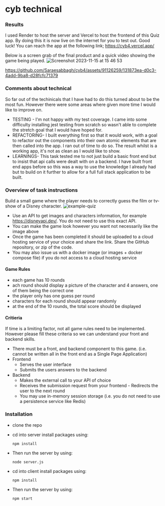 # cyb technical

### Results

I used Render to host the server and Vercel to host the frontend of this Quiz app. By doing this it is now live on the internet for you to test out. Good luck!
You can reach the app at the following link;
<a src="https://cyb4.vercel.app/" target="_blank">https://cyb4.vercel.app/</a>

Below is a screen grab of the final product and a quick video showing the game being played.
![Screenshot 2023-11-15 at 15 46 53](https://github.com/Saraesabbagh/cyb4/assets/91126259/0b7fd3d4-1adc-4da8-af0f-13cf8f2bdd87)

https://github.com/Saraesabbagh/cyb4/assets/91126259/131873ea-d0c3-4add-9ba8-d28fcfc71379

### Comments about technical

So far out of the techinicals that I have had to do this turned about to be the most fun. However there were some areas where given more time I would like to improve on.

- TESTING - I'm not happy with my test coverage. I came into some difficulty installing jest testing from scratch so wasn't able to complete the stretch goal that I would have hoped for.
- REFACTORING- I built everything first so that it would work, with a goal to refactor out the components into their own atomic elements that are then called into the app. I ran out of time to do so. The result whilst is a working app, it's not as clean as I would like to show.
- LEARNINGS- This task tested me to not just build a basic front end but to insist that api calls were dealt with on a backend. I have built front end apps before so this was a way to use the knowledge I already had but to build on it further to allow for a full full stack application to be built.

### Overview of task instructions

Build a small game where the player needs to correctly guess the film or tv-show of a
Disney character.
![example-quiz](https://github.com/Saraesabbagh/cyb4/assets/91126259/ca918e8e-493e-42c8-a00c-95eace530aa0)

- Use an API to get images and characters information, for example
  https://disneyapi.dev/. You do not need to use this exact API.
- You can make the game look however you want not necessarily like the image above
- Once the game has been completed it should be uploaded to a cloud hosting service
  of your choice and share the link. Share the GitHub repository, or zip of the code.
- You may also issue us with a docker image (or images + docker compose file)
  if you do not access to a cloud hosting service

#### Game Rules

- each game has 10 rounds
- ach round should display a picture of the character and 4 answers, one of them
  being the correct one
- the player only has one guess per round
- characters for each round should appear randomly
- at the end of the 10 rounds, the total score should be displayed

#### Critieria

If time is a limiting factor, not all game rules need to be implemented. However please fill
these criteria so we can understand your front and backend skills.

- There must be a front, and backend component to this game. (i.e. cannot be written
  all in the front end as a Single Page Application)
- Frontend
  - Serves the user interface
  - Submits the users answers to the backend
- Backend
  - Makes the external call to your API of choice
  - Receives the submission request from your frontend - Redirects the user to the next round
  - You may use in-memory session storage (i.e. you do not need to use a
    persistence service like Redis)

### Installation

- clone the repo
- cd into server install packages using:
  ```
  npm install
  ```
- Then run the server by using:

  ```
  node server.js
  ```

- cd into client install packages using:
  ```
  npm install
  ```
- Then run the server by using:

  ```
  npm start
  ```

